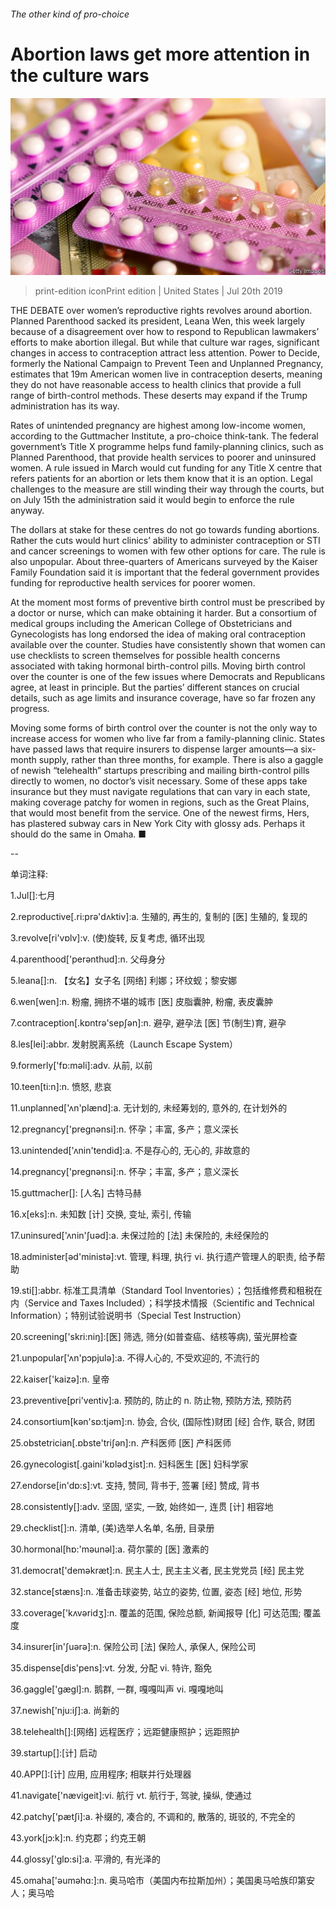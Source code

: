 ###### The other kind of pro-choice

# Abortion laws get more attention in the culture wars 

![image](images/20190720_USP504.jpg) 

> print-edition iconPrint edition | United States | Jul 20th 2019 

THE DEBATE over women’s reproductive rights revolves around abortion. Planned Parenthood sacked its president, Leana Wen, this week largely because of a disagreement over how to respond to Republican lawmakers’ efforts to make abortion illegal. But while that culture war rages, significant changes in access to contraception attract less attention. Power to Decide, formerly the National Campaign to Prevent Teen and Unplanned Pregnancy, estimates that 19m American women live in contraception deserts, meaning they do not have reasonable access to health clinics that provide a full range of birth-control methods. These deserts may expand if the Trump administration has its way. 

Rates of unintended pregnancy are highest among low-income women, according to the Guttmacher Institute, a pro-choice think-tank. The federal government’s Title X programme helps fund family-planning clinics, such as Planned Parenthood, that provide health services to poorer and uninsured women. A rule issued in March would cut funding for any Title X centre that refers patients for an abortion or lets them know that it is an option. Legal challenges to the measure are still winding their way through the courts, but on July 15th the administration said it would begin to enforce the rule anyway. 

The dollars at stake for these centres do not go towards funding abortions. Rather the cuts would hurt clinics’ ability to administer contraception or STI and cancer screenings to women with few other options for care. The rule is also unpopular. About three-quarters of Americans surveyed by the Kaiser Family Foundation said it is important that the federal government provides funding for reproductive health services for poorer women. 

At the moment most forms of preventive birth control must be prescribed by a doctor or nurse, which can make obtaining it harder. But a consortium of medical groups including the American College of Obstetricians and Gynecologists has long endorsed the idea of making oral contraception available over the counter. Studies have consistently shown that women can use checklists to screen themselves for possible health concerns associated with taking hormonal birth-control pills. Moving birth control over the counter is one of the few issues where Democrats and Republicans agree, at least in principle. But the parties’ different stances on crucial details, such as age limits and insurance coverage, have so far frozen any progress. 

Moving some forms of birth control over the counter is not the only way to increase access for women who live far from a family-planning clinic. States have passed laws that require insurers to dispense larger amounts—a six-month supply, rather than three months, for example. There is also a gaggle of newish “telehealth” startups prescribing and mailing birth-control pills directly to women, no doctor’s visit necessary. Some of these apps take insurance but they must navigate regulations that can vary in each state, making coverage patchy for women in regions, such as the Great Plains, that would most benefit from the service. One of the newest firms, Hers, has plastered subway cars in New York City with glossy ads. Perhaps it should do the same in Omaha. ■ 

-- 

 单词注释:

1.Jul[]:七月 

2.reproductive[.ri:prә'dʌktiv]:a. 生殖的, 再生的, 复制的 [医] 生殖的, 复现的 

3.revolve[ri'vɒlv]:v. (使)旋转, 反复考虑, 循环出现 

4.parenthood['perәnthud]:n. 父母身分 

5.leana[]:n. 【女名】女子名 [网络] 利娜；环纹蚬；黎安娜 

6.wen[wen]:n. 粉瘤, 拥挤不堪的城市 [医] 皮脂囊肿, 粉瘤, 表皮囊肿 

7.contraception[.kɒntrә'sepʃәn]:n. 避孕, 避孕法 [医] 节(制生)育, 避孕 

8.les[lei]:abbr. 发射脱离系统（Launch Escape System） 

9.formerly['fɒ:mәli]:adv. 从前, 以前 

10.teen[ti:n]:n. 愤怒, 悲哀 

11.unplanned['ʌn'plænd]:a. 无计划的, 未经筹划的, 意外的, 在计划外的 

12.pregnancy['preɡnәnsi]:n. 怀孕；丰富, 多产；意义深长 

13.unintended['ʌnin'tendid]:a. 不是存心的, 无心的, 非故意的 

14.pregnancy['preɡnәnsi]:n. 怀孕；丰富, 多产；意义深长 

15.guttmacher[]: [人名] 古特马赫 

16.x[eks]:n. 未知数 [计] 交换, 变址, 索引, 传输 

17.uninsured['ʌnin'ʃuәd]:a. 未保过险的 [法] 未保险的, 未经保险的 

18.administer[әd'ministә]:vt. 管理, 料理, 执行 vi. 执行遗产管理人的职责, 给予帮助 

19.sti[]:abbr. 标准工具清单（Standard Tool Inventories）；包括维修费和租税在内（Service and Taxes Included）；科学技术情报（Scientific and Technical Information）；特别试验说明书（Special Test Instruction） 

20.screening['skri:niŋ]:[医] 筛选, 筛分(如普查癌、结核等病), 萤光屏检查 

21.unpopular['ʌn'pɔpjulә]:a. 不得人心的, 不受欢迎的, 不流行的 

22.kaiser['kaizә]:n. 皇帝 

23.preventive[pri'ventiv]:a. 预防的, 防止的 n. 防止物, 预防方法, 预防药 

24.consortium[kәn'sɒ:tjәm]:n. 协会, 合伙, (国际性)财团 [经] 合作, 联合, 财团 

25.obstetrician[.ɒbste'triʃәn]:n. 产科医师 [医] 产科医师 

26.gynecologist[.gaini'kɒlәdʒist]:n. 妇科医生 [医] 妇科学家 

27.endorse[in'dɒ:s]:vt. 支持, 赞同, 背书于, 签署 [经] 赞成, 背书 

28.consistently[]:adv. 坚固, 坚实, 一致, 始终如一, 连贯 [计] 相容地 

29.checklist[]:n. 清单, (美)选举人名单, 名册, 目录册 

30.hormonal[hɒ:'mәunәl]:a. 荷尔蒙的 [医] 激素的 

31.democrat['demәkræt]:n. 民主人士, 民主主义者, 民主党党员 [经] 民主党 

32.stance[stæns]:n. 准备击球姿势, 站立的姿势, 位置, 姿态 [经] 地位, 形势 

33.coverage['kʌvәridʒ]:n. 覆盖的范围, 保险总额, 新闻报导 [化] 可达范围; 覆盖度 

34.insurer[in'ʃuәrә]:n. 保险公司 [法] 保险人, 承保人, 保险公司 

35.dispense[dis'pens]:vt. 分发, 分配 vi. 特许, 豁免 

36.gaggle['gægl]:n. 鹅群, 一群, 嘎嘎叫声 vi. 嘎嘎地叫 

37.newish['nju:iʃ]:a. 尚新的 

38.telehealth[]:[网络] 远程医疗；远距健康照护；远距照护 

39.startup[]:[计] 启动 

40.APP[]:[计] 应用, 应用程序; 相联并行处理器 

41.navigate['nævigeit]:vi. 航行 vt. 航行于, 驾驶, 操纵, 使通过 

42.patchy['pætʃi]:a. 补缀的, 凑合的, 不调和的, 散落的, 斑驳的, 不完全的 

43.york[jɔ:k]:n. 约克郡；约克王朝 

44.glossy['glɒ:si]:a. 平滑的, 有光泽的 

45.omaha['әumәhɑ:]:n. 奥马哈市（美国内布拉斯加州）；美国奥马哈族印第安人；奥马哈 

